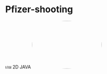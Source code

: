 ﻿# Pfizer-shooting
เกม 2D JAVA
<img style="border-radius: 50%;"  src="https://scontent.fcnx2-1.fna.fbcdn.net/v/t1.15752-9/370585178_1279797522708464_7082315582385740463_n.png?_nc_cat=104&ccb=1-7&_nc_sid=8cd0a2&_nc_ohc=_KTomMXgfRMAX-q5F4m&_nc_ht=scontent.fcnx2-1.fna&oh=03_AdT1BSknXTvaQ8Z9yBfC3PXmZi41o_knqX83f0C91nhPyg&oe=658EF031" width="220" height="150" /><be>
